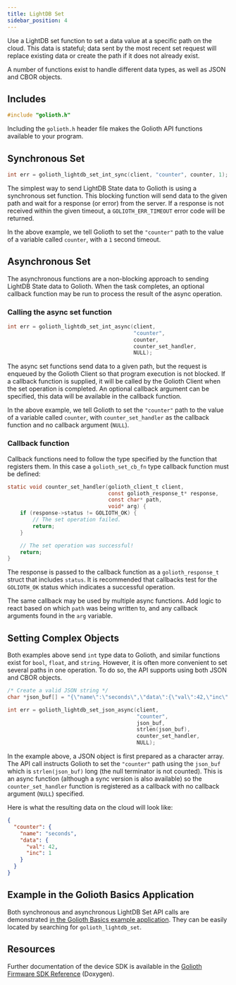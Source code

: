 ```yaml
---
title: LightDB Set
sidebar_position: 4
---
```


Use a LightDB set function to set a data value at a specific path on the cloud.
This data is stateful; data sent by the most recent set request will replace
existing data or create the path if it does not already exist.

A number of functions exist to handle different data types, as well as JSON and
CBOR objects.

## Includes

```c
#include "golioth.h"
```

Including the `golioth.h` header file makes the Golioth API functions available
to your program.

## Synchronous Set

```c
int err = golioth_lightdb_set_int_sync(client, "counter", counter, 1);
```

The simplest way to send LightDB State data to Golioth is using a synchronous
set function. This blocking function will send data to the given path and wait
for a response (or error) from the server. If a response is not received within
the given timeout, a `GOLIOTH_ERR_TIMEOUT` error code will be returned.

In the above example, we tell Golioth to set the `"counter"` path to the
value of a variable called `counter`, with a `1` second timeout.

## Asynchronous Set

The asynchronous functions are a non-blocking approach to sending LightDB State
data to Golioth. When the task completes, an optional callback function may be
run to process the result of the async operation.

### Calling the async set function

```c
int err = golioth_lightdb_set_int_async(client,
                                        "counter",
                                        counter,
                                        counter_set_handler,
                                        NULL);
```

The async set functions send data to a given path, but the request is enqueued
by the Golioth Client so that program execution is not blocked. If a callback
function is supplied, it will be called by the Golioth Client when the set
operation is completed. An optional callback argument can be specified, this
data will be available in the callback function.

In the above example, we tell Golioth to set the `"counter"` path to the value
of a variable called `counter`, with `counter_set_handler` as the callback
function and no callback argument (`NULL`).

### Callback function

Callback functions need to follow the type specified by the function that
registers them. In this case a `golioth_set_cb_fn` type callback
function must be defined:

```c
static void counter_set_handler(golioth_client_t client,
                                const golioth_response_t* response,
                                const char* path,
                                void* arg) {
    if (response->status != GOLIOTH_OK) {
        // The set operation failed.
        return;
    }

    // The set operation was successful!
    return;
}
```

The response is passed to the callback function as a `golioth_response_t` struct
that includes `status`. It is recommended that callbacks test for the
`GOLIOTH_OK` status which indicates a successful operation.

The same callback may be used by multiple async functions. Add logic to react
based on which `path` was being written to, and any callback arguments found in
the `arg` variable.

## Setting Complex Objects

Both examples above send `int` type data to Golioth, and similar functions exist
for `bool`, `float`, and `string`. However, it is often more convenient to set
several paths in one operation. To do so, the API supports using both JSON and
CBOR objects.

```c
/* Create a valid JSON string */
char *json_buf[] = "{\"name\":\"seconds\",\"data\":{\"val\":42,\"inc\":1}}"

int err = golioth_lightdb_set_json_async(client,
                                         "counter",
                                         json_buf,
                                         strlen(json_buf),
                                         counter_set_handler,
                                         NULL);
```

In the example above, a JSON object is first prepared as a character array. The
API call instructs Golioth to set the `"counter"` path using the `json_buf`
which is `strlen(json_buf)` long (the null terminator is not counted). This is
an async function (although a sync version is also available) so the
`counter_set_handler` function is registered as a callback with no callback
argument (`NULL`) specified.

Here is what the resulting data on the cloud will look like:

```json
{
  "counter": {
    "name": "seconds",
    "data": {
      "val": 42,
      "inc": 1
    }
  }
}
```

## Example in the Golioth Basics Application

Both synchronous and asynchronous LightDB Set API calls are demonstrated [in the
Golioth Basics example
application](https://github.com/golioth/golioth-firmware-sdk/blob/develop/examples/common/golioth_basics.c).
They can be easily located by searching for `golioth_lightdb_set`.

## Resources

Further documentation of the device SDK is available in the [Golioth Firmware
SDK
Reference](https://firmware-sdk-docs.golioth.io/group__golioth__lightdb.html)
(Doxygen).
